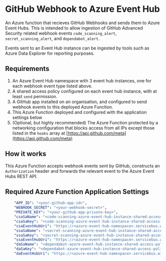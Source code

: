 # GitHub Webhook to Azure Event Hub

An Azure function that recieves GitHub Webhooks and sends them to Azure Event Hubs. This is intended to allow ingestion of GitHub Advanced Security related webhook events `code_scanning_alert`, `secret_scanning_alert`, and `dependabot_alert`.

Events sent to an Event Hub instance can be ingested by tools such as Azure Data Explorer for reporting purposes.

## Requirements

1. An Azure Event Hub namespace with 3 event hub instances, one for each webhook event type listed above.
1. A shared access policy configured on each event hub instance, with at least `send` permission.
1. A GitHub app installed on an organisation, and configured to send webhook events to this deployed Azure Function.
1. This Azure Function deployed and configured with the application settings below
1. (Optional, but highly recommended) The Azure Function protected by a networking configuration that blocks access from all IPs except those listed in the `hooks` array at [https://api.github.com/meta](https://api.github.com/meta)

## How it works

This Azure Function accepts webhook events sent by GitHub, constructs an `Authorization` header and forwards the relevant event to the Azure Event Hubs REST API.

## Required Azure Function Application Settings

```yaml
    "APP_ID": "<your-github-app-id>",
    "WEBHOOK_SECRET": "<your-webhook-secret>",
    "PRIVATE_KEY": "<your-github-app-private-key>",
    "csaSaName": "<code-scanning-azure-event-hub-instance-shared-access-policy-name>",
    "csaSaKey": "<code-scanning-azure-event-hub-instance-shared-access-policy-key>",
    "csaEventHubUri": "https://<azure-event-hub-namespace>.servicebus.windows.net/code-scanning-event-hub-instance-name/messages",
    "ssaSaName": "<secret-scanning-azure-event-hub-instance-shared-access-policy-name>",
    "ssaSaKey": "<secret-scanning-azure-event-hub-instance-shared-access-policy-key>",
    "ssaEventHubUri": "https://<azure-event-hub-namespace>.servicebus.windows.net/<secret-scanning-azure-event-hub-instance-name>/messages",
    "daSaName": "<dependabot-azure-event-hub-instance-shared-access-policy-name>",
    "daSaKey": "<dependabot-azure-event-hub-instance-shared-access-policy-key>",
    "daEventHubUri": "https://<azure-event-hub-namespace>.servicebus.windows.net/<dependabot-azure-event-hub-instance-name>/messages"
```